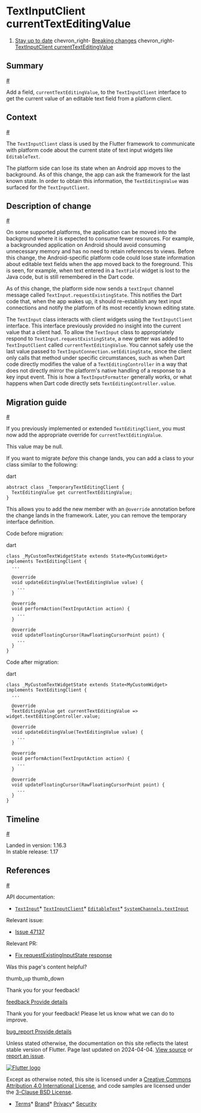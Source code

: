 TextInputClient currentTextEditingValue
=======================================

1. [Stay up to date](/release) chevron\_right- [Breaking changes](/release/breaking-changes) chevron\_right- [TextInputClient currentTextEditingValue](/release/breaking-changes/text-input-client-current-value)

Summary
-------

[#](#summary)

Add a field, `currentTextEditingValue`, to the `TextInputClient` interface to get the current value of an editable text field from a platform client.

Context
-------

[#](#context)

The `TextInputClient` class is used by the Flutter framework to communicate with platform code about the current state of text input widgets like `EditableText`.

The platform side can lose its state when an Android app moves to the background. As of this change, the app can ask the framework for the last known state. In order to obtain this information, the `TextEditingValue` was surfaced for the `TextInputClient`.

Description of change
---------------------

[#](#description-of-change)

On some supported platforms, the application can be moved into the background where it is expected to consume fewer resources. For example, a backgrounded application on Android should avoid consuming unnecessary memory and has no need to retain references to views. Before this change, the Android-specific platform code could lose state information about editable text fields when the app moved back to the foreground. This is seen, for example, when text entered in a `TextField` widget is lost to the Java code, but is still remembered in the Dart code.

As of this change, the platform side now sends a `textInput` channel message called `TextInput.requestExistingState`. This notifies the Dart code that, when the app wakes up, it should re-establish any text input connections and notify the platform of its most recently known editing state.

The `TextInput` class interacts with client widgets using the `TextInputClient` interface. This interface previously provided no insight into the current value that a client had. To allow the `TextInput` class to appropriately respond to `TextInput.requestExistingState`, a new getter was added to `TextInputClient` called `currentTextEditingValue`. You cannot safely use the last value passed to `TextInputConnection.setEditingState`, since the client only calls that method under specific circumstances, such as when Dart code directly modifies the value of a `TextEditingController` in a way that does not directly mirror the platform's native handling of a response to a key input event. This is how a `TextInputFormatter` generally works, or what happens when Dart code directly sets `TextEditingController.value`.

Migration guide
---------------

[#](#migration-guide)

If you previously implemented or extended `TextEditingClient`, you must now add the appropriate override for `currentTextEditingValue`.

This value may be null.

If you want to migrate *before* this change lands, you can add a class to your class similar to the following:

dart

```
abstract class _TemporaryTextEditingClient {
  TextEditingValue get currentTextEditingValue;
}
```

This allows you to add the new member with an `@override` annotation before the change lands in the framework. Later, you can remove the temporary interface definition.

Code before migration:

dart

```
class _MyCustomTextWidgetState extends State<MyCustomWidget> implements TextEditingClient {
  ...

  @override
  void updateEditingValue(TextEditingValue value) {
    ...
  }

  @override
  void performAction(TextInputAction action) {
    ...
  }

  @override
  void updateFloatingCursor(RawFloatingCursorPoint point) {
    ...
  }
}
```

Code after migration:

dart

```
class _MyCustomTextWidgetState extends State<MyCustomWidget> implements TextEditingClient {
  ...

  @override
  TextEditingValue get currentTextEditingValue => widget.textEditingController.value;

  @override
  void updateEditingValue(TextEditingValue value) {
    ...
  }

  @override
  void performAction(TextInputAction action) {
    ...
  }

  @override
  void updateFloatingCursor(RawFloatingCursorPoint point) {
    ...
  }
}
```

Timeline
--------

[#](#timeline)

Landed in version: 1.16.3  
 In stable release: 1.17

References
----------

[#](#references)

API documentation:

* [`TextInput`](https://api.flutter.dev/flutter/services/TextInput-class.html)* [`TextInputClient`](https://api.flutter.dev/flutter/services/TextInputClient-class.html)* [`EditableText`](https://api.flutter.dev/flutter/widgets/EditableText-class.html)* [`SystemChannels.textInput`](https://api.flutter.dev/flutter/services/SystemChannels/textInput-constant.html)

Relevant issue:

* [Issue 47137](https://github.com/flutter/flutter/issues/47137)

Relevant PR:

* [Fix requestExistingInputState response](https://github.com/flutter/flutter/pull/47472)

Was this page's content helpful?

thumb\_up thumb\_down

Thank you for your feedback!

 [feedback Provide details](https://github.com/flutter/website/issues/new?template=1_page_issue.yml&&page-url=https://docs.flutter.dev/release/breaking-changes/text-input-client-current-value/&page-source=https://github.com/flutter/website/tree/main/src/content/release/breaking-changes/text-input-client-current-value.md)

Thank you for your feedback! Please let us know what we can do to improve.

 [bug\_report Provide details](https://github.com/flutter/website/issues/new?template=1_page_issue.yml&&page-url=https://docs.flutter.dev/release/breaking-changes/text-input-client-current-value/&page-source=https://github.com/flutter/website/tree/main/src/content/release/breaking-changes/text-input-client-current-value.md)

Unless stated otherwise, the documentation on this site reflects the latest stable version of Flutter. Page last updated on 2024-04-04. [View source](https://github.com/flutter/website/tree/main/src/content/release/breaking-changes/text-input-client-current-value.md) or [report an issue](https://github.com/flutter/website/issues/new?template=1_page_issue.yml&&page-url=https://docs.flutter.dev/release/breaking-changes/text-input-client-current-value/&page-source=https://github.com/flutter/website/tree/main/src/content/release/breaking-changes/text-input-client-current-value.md "Report an issue with this page").

[![Flutter logo](/assets/images/branding/flutter/logo+text/horizontal/white.svg)](https://flutter.dev)

Except as otherwise noted, this site is licensed under a [Creative Commons Attribution 4.0 International License](https://creativecommons.org/licenses/by/4.0/), and code samples are licensed under the [3-Clause BSD License](https://opensource.org/licenses/BSD-3-Clause).

* [Terms](/tos "Terms of use")* [Brand](/brand "Brand usage guidelines")* [Privacy](https://policies.google.com/privacy "Privacy policy")* [Security](/security "Security philosophy and practices")

   